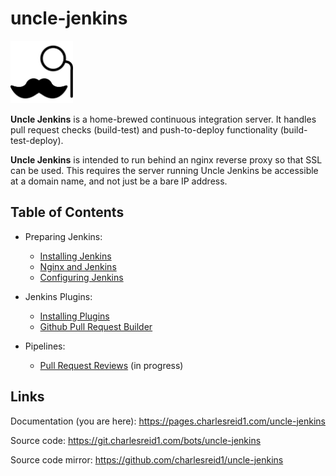 # uncle-jenkins

<img src="images/unclejenkinsbk.svg" width="100px" />

**Uncle Jenkins** is a home-brewed continuous integration server.
It handles pull request checks (build-test) and push-to-deploy 
functionality (build-test-deploy).

**Uncle Jenkins** is intended to run behind an nginx reverse proxy
so that SSL can be used. This requires the server running 
Uncle Jenkins be accessible at a domain name, and not just be
a bare IP address.

## Table of Contents

* Preparing Jenkins:
    * [Installing Jenkins](installing.md)
    * [Nginx and Jenkins](nginx.md)
    * [Configuring Jenkins](configuring.md)

* Jenkins Plugins: 
    * [Installing Plugins](plugins.md)
    * [Github Pull Request Builder](plugins_ghprb.md)

* Pipelines:
    * [Pull Request Reviews](#) (in progress)

## Links

Documentation (you are here): <https://pages.charlesreid1.com/uncle-jenkins>

Source code: <https://git.charlesreid1.com/bots/uncle-jenkins>

Source code mirror: <https://github.com/charlesreid1/uncle-jenkins>


